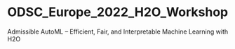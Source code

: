 # ODSC_Europe_2022_H2O_Workshop
Admissible AutoML – Efficient, Fair, and Interpretable Machine Learning with H2O

